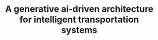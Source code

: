 ---
title: "A generative ai-driven architecture for intelligent transportation systems"
collection: publication
category: conferences
permalink: /publication/A generative ai-driven architecture for intelligent transportation systems
venue: 'Accepted at IEEE 10th World Forum on Internet of Things, 2024'
paperurl: ''
citation: ''
---